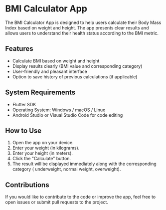 # BMI Calculator App

The BMI Calculator App is designed to help users calculate their Body Mass Index based on weight and height. The app presents clear results and allows users to understand their health status according to the BMI metric.

## Features

- Calculate BMI based on weight and height
- Display results clearly (BMI value and corresponding category)
- User-friendly and pleasant interface
- Option to save history of previous calculations (if applicable)

## System Requirements

- Flutter SDK
- Operating System: Windows / macOS / Linux
- Android Studio or Visual Studio Code for code editing

## How to Use

1. Open the app on your device.
2. Enter your weight (in kilograms).
3. Enter your height (in meters).
4. Click the "Calculate" button.
5. The result will be displayed immediately along with the corresponding category ( underweight, normal weight, overweight).

## Contributions

If you would like to contribute to the code or improve the app, feel free to open issues or submit pull requests to the project.


